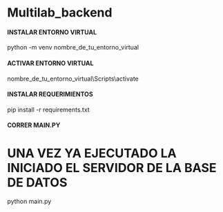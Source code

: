 # Multilab_backend

#### INSTALAR ENTORNO VIRTUAL
python -m venv nombre_de_tu_entorno_virtual
#### ACTIVAR ENTORNO VIRTUAL
nombre_de_tu_entorno_virtual\Scripts\activate
#### INSTALAR REQUERIMIENTOS
pip install -r requirements.txt
#### CORRER MAIN.PY

# UNA VEZ YA EJECUTADO LA INICIADO EL SERVIDOR DE LA BASE DE DATOS
python main.py
